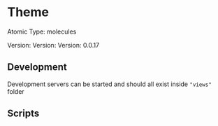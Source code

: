 # Theme

Atomic Type: molecules

Version: Version: Version: 0.0.17







## Development

Development servers can be started and should all exist inside `"views"` folder

## Scripts
